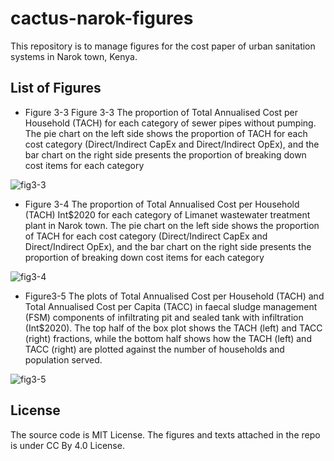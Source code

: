 # cactus-narok-figures

This repository is to manage figures for the cost paper of urban sanitation systems in Narok town, Kenya.

## List of Figures

- Figure 3-3 Figure 3-3 The proportion of Total Annualised Cost per Household (TACH) for each category of sewer pipes without pumping. The pie chart on the left side shows the proportion of TACH for each cost category (Direct/Indirect CapEx and Direct/Indirect OpEx), and the bar chart on the right side presents the proportion of breaking down cost items for each category

![fig3-3](./fig3-3_sewer_comp_cost.png)

- Figure 3-4 The proportion of Total Annualised Cost per Household (TACH) Int$2020 for each category of Limanet wastewater treatment plant in Narok town. The pie chart on the left side shows the proportion of TACH for each cost category (Direct/Indirect CapEx and Direct/Indirect OpEx), and the bar chart on the right side presents the proportion of breaking down cost items for each category

![fig3-4](./fig3-4_treatment_comp_cost.png)

- Figure3-5 The plots of Total Annualised Cost per Household (TACH) and Total Annualised Cost per Capita (TACC) in faecal sludge management (FSM) components of infiltrating pit and sealed tank with infiltration (Int$2020). The top half of the box plot shows the TACH (left) and TACC (right) fractions, while the bottom half shows how the TACH (left) and TACC (right) are plotted against the number of households and population served.

![fig3-5](./fig3-5_fsm_containment_cost.png)

## License

The source code is MIT License. The figures and texts attached in the repo is under CC By 4.0 License.
